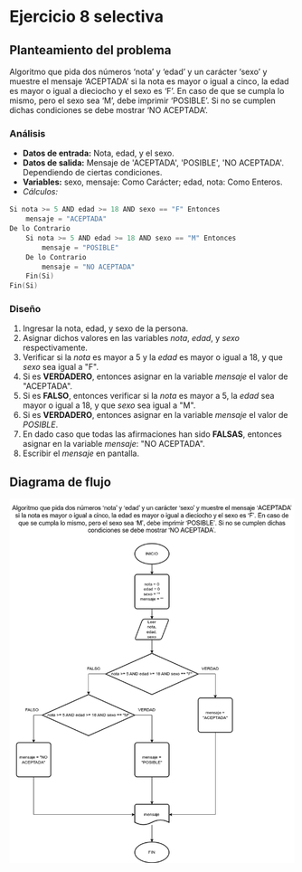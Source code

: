 # Ejercicio 8 selectiva

## Planteamiento del problema

Algoritmo que pida dos números ‘nota’ y ‘edad’ y un carácter ‘sexo’ y muestre el mensaje ‘ACEPTADA’ si la nota es mayor o igual a cinco, la edad es mayor o igual a dieciocho y el sexo es ‘F’. En caso de que se cumpla lo mismo, pero el sexo sea ‘M’, debe imprimir ‘POSIBLE’. Si no se cumplen dichas condiciones se debe mostrar ‘NO ACEPTADA’.

### Análisis

- **Datos de entrada:** Nota, edad, y el sexo.
- **Datos de salida:** Mensaje de 'ACEPTADA', 'POSIBLE', 'NO ACEPTADA'. Dependiendo de ciertas condiciones.
- **Variables:** sexo, mensaje: Como Carácter; edad, nota: Como Enteros.
- _Cálculos:_
```C
Si nota >= 5 AND edad >= 18 AND sexo == "F" Entonces
    mensaje = "ACEPTADA"
De lo Contrario
    Si nota >= 5 AND edad >= 18 AND sexo == "M" Entonces
        mensaje = "POSIBLE"
    De lo Contrario
        mensaje = "NO ACEPTADA"
    Fin(Si)
Fin(Si)
```

### Diseño

1. Ingresar la nota, edad, y sexo de la persona.
2. Asignar dichos valores en las variables *nota*, *edad*, y *sexo* respectivamente.
3. Verificar si la *nota* es mayor a 5 y la *edad* es mayor o igual a 18, y que *sexo* sea igual a "F".
4. Si es **VERDADERO**, entonces asignar en la variable *mensaje* el valor de "ACEPTADA".
5. Si es **FALSO**, entonces verificar si la *nota* es mayor a 5, la *edad* sea mayor o igual a 18, y que *sexo* sea igual a "M".
6. Si es **VERDADERO**, entonces asignar en la variable *mensaje* el valor de *POSIBLE*.
7. En dado caso que todas las afirmaciones han sido **FALSAS**, entonces asignar en la variable *mensaje*: "NO ACEPTADA".
8. Escribir el *mensaje* en pantalla.


## Diagrama de flujo

![DFD del ejercicio 8 selectiva](./Ejercicio8DFD.png)
